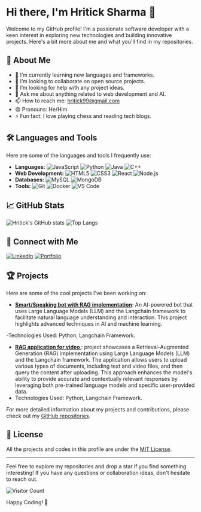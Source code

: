 # Hi there, I'm Hritick Sharma 👋

Welcome to my GitHub profile! I'm a passionate software developer with a keen interest in exploring new technologies and building innovative projects. Here's a bit more about me and what you'll find in my repositories.

## 🚀 About Me

- 🌱 I’m currently learning new languages and frameworks.
- 👯 I’m looking to collaborate on open source projects.
- 🤔 I’m looking for help with any project ideas.
- 💬 Ask me about anything related to web development and AI.
- 📫 How to reach me: [hritick99@gmail.com](mailto:hritick99@gmail.com)
- 😄 Pronouns: He/Him
- ⚡ Fun fact: I love playing chess and reading tech blogs.

## 🛠️ Languages and Tools

Here are some of the languages and tools I frequently use:

- **Languages:** ![JavaScript](https://img.shields.io/badge/-JavaScript-333333?style=flat&logo=javascript) ![Python](https://img.shields.io/badge/-Python-333333?style=flat&logo=python) ![Java](https://img.shields.io/badge/-Java-333333?style=flat&logo=java) ![C++](https://img.shields.io/badge/-C++-333333?style=flat&logo=cplusplus)
- **Web Development:** ![HTML5](https://img.shields.io/badge/-HTML5-333333?style=flat&logo=html5) ![CSS3](https://img.shields.io/badge/-CSS3-333333?style=flat&logo=css3) ![React](https://img.shields.io/badge/-React-333333?style=flat&logo=react) ![Node.js](https://img.shields.io/badge/-Node.js-333333?style=flat&logo=node.js)
- **Databases:** ![MySQL](https://img.shields.io/badge/-MySQL-333333?style=flat&logo=mysql) ![MongoDB](https://img.shields.io/badge/-MongoDB-333333?style=flat&logo=mongodb)
- **Tools:** ![Git](https://img.shields.io/badge/-Git-333333?style=flat&logo=git) ![Docker](https://img.shields.io/badge/-Docker-333333?style=flat&logo=docker) ![VS Code](https://img.shields.io/badge/-VS%20Code-333333?style=flat&logo=visual-studio-code)

## 📈 GitHub Stats

![Hritick's GitHub stats](https://github-readme-stats.vercel.app/api?username=hritick99&show_icons=true&theme=radical)
![Top Langs](https://github-readme-stats.vercel.app/api/top-langs/?username=hritick99&layout=compact&theme=radical)

## 🔗 Connect with Me

[![LinkedIn](https://img.shields.io/badge/-LinkedIn-0077B5?style=flat&logo=linkedin)](www.linkedin.com/in/hritick-sharma)
[![Portfolio](https://img.shields.io/badge/-Portfolio-333333?style=flat&logo=google-chrome)](https://github.com/hritick99)

## 🏆 Projects

Here are some of the cool projects I've been working on:

- **[Smart/Speaking bot with RAG implementation](#)**: An AI-powered bot that uses Large Language Models (LLM) and the Langchain framework to facilitate natural language understanding and interaction. This project highlights advanced techniques in AI and machine learning.

-Technologies Used: Python, Langchain Framework.

- **[RAG application for video ](#)**: project showcases a Retrieval-Augmented Generation (RAG) implementation using Large Language Models (LLM) and the Langchain framework. The application allows users to upload various types of documents, including text and video files, and then query the content after uploading. This approach enhances the model's ability to provide accurate and contextually relevant responses by leveraging both pre-trained language models and specific user-provided data.
- Technologies Used: Python, Langchain Framework.

For more detailed information about my projects and contributions, please check out my [GitHub repositories](https://github.com/hritick99?tab=repositories).

## 📜 License

All the projects and codes in this profile are under the [MIT License](LICENSE).

---

Feel free to explore my repositories and drop a star if you find something interesting! If you have any questions or collaboration ideas, don't hesitate to reach out.

![Visitor Count](https://visitor-badge.glitch.me/badge?page_id=hritick99.hritick99)

Happy Coding! 🚀
